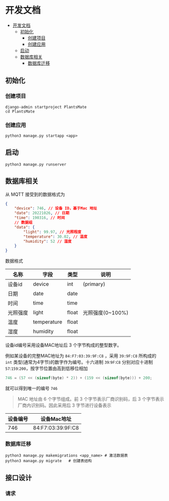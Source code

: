 
# 开发文档
- [开发文档](#开发文档)
  - [初始化](#初始化)
    - [创建项目](#创建项目)
    - [创建应用](#创建应用)
  - [启动](#启动)
  - [数据库相关](#数据库相关)
    - [数据库迁移](#数据库迁移)


## 初始化
### 创建项目
```shell
django-admin startproject PlantsMate
cd PlantsMate
```
### 创建应用

```shell
python3 manage.py startapp <app>
```

## 启动
```shell
python3 manage.py runserver
```

## 数据库相关

从 MQTT 接受到的数据格式为
```json
{
    "device": 746, // 设备 ID，基于Mac 地址
    "date": 20221026, // 日期
    "time": 190316, // 时间
    // 数据组
    "data": {
        "light": 99.97, // 光照程度
        "temperature": 30.02, // 温度
        "humidity": 52 // 湿度
    }
}
```



数据格式

| **名称** | **字段**    | **类型** | **说明**         |
| -------- | ----------- | -------- | ---------------- |
| 设备id   | device      | int      | (primary)        |
| 日期     | date        | date     |                  |
| 时间     | time        | time     |                  |
| 光照强度 | light       | float    | 光照强度(0~100%) |
| 温度     | temperature | float    |                  |
| 湿度     | humidity    | float    |                  |

设备id编号采用设备MAC地址后 3 个字节构成的整型数字。

例如某设备的完整MAC地址为 `84:F7:03:39:9F:C8` ，采用 `39:9F:C8` 所构成的 `int` 类型(通常为4字节)的数字作为编号。十六进制 `39`:`9F`:`C8` 分别对应十进制 `57`:`159`:`200`，按字节位置由高到低移位相加
```c
746 = (57 << (sizeof(byte) * 2)) + (159 << (sizeof(byte))) + 200;
```
就可以得到唯一的编号 `746`

> MAC 地址由 6 个字节组成。前 3 个字节表示厂商识别码，后 3 个字节表示厂商内识别码。因此采用后 3 字节进行设备表示



| 设备编号 | 设备Mac地址       |   
| -------- | ----------------- | 
| 746 | 84:F7:03:39:9F:C8 |   


### 数据库迁移

```shell
python3 manage.py makemigrations <app_name> # 激活数据表
python3 manage.py migrate   # 创建表结构
```





## 接口设计

### 请求


